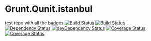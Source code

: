 Grunt.Qunit.istanbul
====================

test repo with all the badges
[![Build Status](http://img.shields.io/travis/joyent/node.svg)](https://travis-ci.org/thorst/Grunt.Qunit.istanbul)
[![Build Status](https://travis-ci.org/thorst/Grunt.Qunit.istanbul.png?branch=master)](https://travis-ci.org/thorst/Grunt.Qunit.istanbul)
[![Dependency Status](https://david-dm.org/thorst/Grunt.Qunit.istanbul.svg?theme=shields.io)](https://david-dm.org/thorst/Grunt.Qunit.istanbul)
[![devDependency Status](https://david-dm.org/thorst/Grunt.Qunit.istanbul/dev-status.svg?theme=shields.io)](https://david-dm.org/thorst/Grunt.Qunit.istanbul#info=devDependencies)
[![Coverage Status](https://coveralls.io/repos/thorst/Grunt.Qunit.istanbul/badge.png)](https://coveralls.io/r/thorst/Grunt.Qunit.istanbul)
[![Coverage Status](http://img.shields.io/coveralls/jekyll/jekyll.svg)](https://coveralls.io/r/thorst/Grunt.Qunit.istanbul)